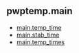## pwptemp.main ##

* [main.temp_time](https://github.com/pro-well-plan/pwptemp/blob/master/docs/pwptemp.main.temp_time.md)
* [main.stab_time](https://github.com/pro-well-plan/pwptemp/blob/master/docs/pwptemp.main.stab_time.md)
* [main.temp_times](https://github.com/pro-well-plan/pwptemp/blob/master/docs/pwptemp.main.temp_times.md)